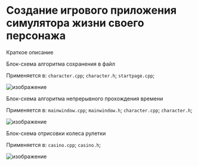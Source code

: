 # Создание игрового приложения симулятора жизни своего персонажа

Краткое описание

Блок-схема алгоритма сохранения в файл

Применяется в: `character.cpp`; `character.h`; `startpage.cpp`;  

![изображение](https://github.com/Agronom2812/Fundamentals-of-algorithmization-and-programming/assets/160975896/822cef26-6fbf-4361-a2d7-e4e3a3f5adf5)


Блок-схема алгоритма непрерывного прохождения времени

Применяется в: `mainwindow.cpp`; `mainwindow.h`; `character.cpp`; `character.h`;

![изображение](https://github.com/Agronom2812/Fundamentals-of-algorithmization-and-programming/assets/160975896/2edceb0c-1b08-43c7-b477-ab8e8c5838b9)


Блок-схема отрисовки колеса рулетки

Применяется в:  `casino.cpp`; `casino.h`;

![изображение](https://github.com/Agronom2812/Fundamentals-of-algorithmization-and-programming/assets/160975896/4a427749-1fdd-4294-b58b-e3eb46fd1fe5)
